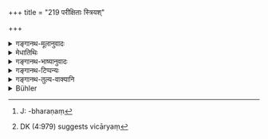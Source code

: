 +++
title = "219 परीक्षिताः स्त्रियश्"

+++

<details><summary>गङ्गानथ-मूलानुवादः</summary>

Thoroughly tested women, whose toilet and ornaments have been examined, shall serve him attentively with fans, water and incense.—(219)
</details>

<details><summary>मेधातिथिः</summary>

**परीक्षिता** विचारिता उपधाभिः शीलशौचाचारैः **स्त्रियो** दास्यः परिचारिका **व्यजनोदकधूपनैः** करणभूतैः सं**स्पृशेयुर्** उपचरेयुर् वेषादिसंयुक्ताः सुवेषाः स्नानेन कृत्वा । **समाहिता** अप्रविक्षिप्तमनसः । **वेषाभरणं**[^३४०] कपटवेषः केशनखाद्य् एवं विचार्य[^३४१] । कदाचित् तत्रायुधानि कृत्वा विश्रब्धं हन्युः । आभरणानि च विषदिग्धैर् आभरणैः स्पृशेयुर् इति ॥ ७.२१९ ॥


[^३४१]:
     DK (4:979) suggests vicāryaṃ


[^३४०]:
     J: -bharaṇaṃ
</details>

<details><summary>गङ्गानथ-भाष्यानुवादः</summary>

‘*Thoroughly tested*’—examined by means of tests, as regards their character, honesty and behaviour;—‘*women*’—maids, maid-servants ‘*with fans, water and incense’—by* means of these,—‘*shall serve him*’—attend upon him; and they shall have taken, their baths and performed toilets carefully;—‘*attentively*’—not having their minds diverted elsewhere.

‘*Toilet and ornaments examined*’,— every possibility of tricks of toilet in regard to nails, hairs and the like being thoroughly examined; sometimes weapons may be concealed, in these, by means of which they might strike the king without the least hindrance. The ‘*ornaments*’ have to be examined, because these may be besmeared with poison, and with these they might touch the king’s person.—(219)
</details>

<details><summary>गङ्गानथ-टिप्पन्यः</summary>

This verse is quoted in *Vīramitrodaya* (Rājanīti, p. 161);—and in
*Nītimayūkha* (p. 51).
</details>

<details><summary>गङ्गानथ-तुल्य-वाक्यानि</summary>

*Kāmandaka* (7.43).—‘When the king is in the harem, the guards of the
harem, whose honesty has been commended by the virtuous, and who are skilful in guard-duty, should guard him, with weapons ready for use.’
</details>

<details><summary>Bühler</summary>

219	Well-tried females whose toilet and ornaments have been examined, shall attentively serve him with fans, water, and perfumes.
</details>
